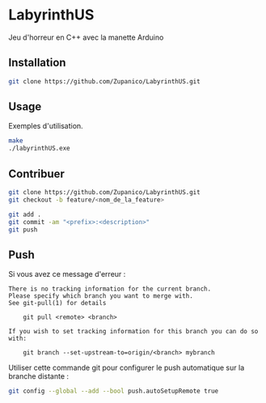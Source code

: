 # LabyrinthUS

Jeu d'horreur en C++ avec la manette Arduino

## Installation

```bash
git clone https://github.com/Zupanico/LabyrinthUS.git
```

## Usage

Exemples d'utilisation.

```bash
make
./labyrinthUS.exe
```

## Contribuer

```bash
git clone https://github.com/Zupanico/LabyrinthUS.git
git checkout -b feature/<nom_de_la_feature>
```
```bash
git add .
git commit -am "<prefix>:<description>"
git push
```

## Push
Si vous avez ce message d'erreur :

```
There is no tracking information for the current branch.
Please specify which branch you want to merge with.
See git-pull(1) for details

    git pull <remote> <branch>

If you wish to set tracking information for this branch you can do so with:

    git branch --set-upstream-to=origin/<branch> mybranch
```

Utiliser cette commande git pour configurer le push automatique sur la branche distante :

```bash
git config --global --add --bool push.autoSetupRemote true
```